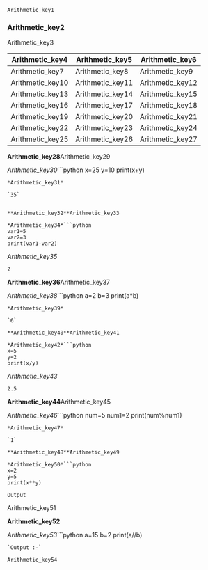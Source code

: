 ```ngMeta
Arithmetic_key1
```
### Arithmetic_key2
Arithmetic_key3

|Arithmetic_key4|Arithmetic_key5|Arithmetic_key6|
|---|---|---|
|Arithmetic_key7|Arithmetic_key8|Arithmetic_key9|
|Arithmetic_key10|Arithmetic_key11|Arithmetic_key12|
|Arithmetic_key13|Arithmetic_key14|Arithmetic_key15|
|Arithmetic_key16|Arithmetic_key17|Arithmetic_key18|
|Arithmetic_key19|Arithmetic_key20|Arithmetic_key21|
|Arithmetic_key22|Arithmetic_key23|Arithmetic_key24|
|Arithmetic_key25|Arithmetic_key26|Arithmetic_key27|
**Arithmetic_key28**Arithmetic_key29

*Arithmetic_key30*```python
x=25
y=10
print(x+y)
```
*Arithmetic_key31*

`35`


**Arithmetic_key32**Arithmetic_key33

*Arithmetic_key34*```python
var1=5
var2=3
print(var1-var2)
```
*Arithmetic_key35*

`2`


**Arithmetic_key36**Arithmetic_key37

*Arithmetic_key38*```python
a=2
b=3
print(a*b)
```
*Arithmetic_key39*

`6`

**Arithmetic_key40**Arithmetic_key41

*Arithmetic_key42*```python
x=5
y=2
print(x/y)
```
*Arithmetic_key43*

`2.5`

**Arithmetic_key44**Arithmetic_key45

*Arithmetic_key46*```python
num=5
num1=2
print(num%num1)
```
*Arithmetic_key47*

`1`

**Arithmetic_key48**Arithmetic_key49

*Arithmetic_key50*```python
x=2
y=5
print(x**y)
```
`Output`

Arithmetic_key51


**Arithmetic_key52**

*Arithmetic_key53*```python
a=15
b=2
print(a//b)
```
`Output :-`

Arithmetic_key54